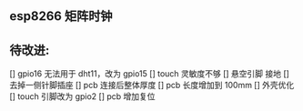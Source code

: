 ## esp8266 矩阵时钟

## 待改进:

[] gpio16 无法用于 dht11，改为 gpio15
[] touch 灵敏度不够
[] 悬空引脚 接地
[] 去掉一侧针脚插座
[] pcb 连接后整体厚度
[] pcb 长度增加到 100mm
[] 外壳优化
[] touch 引脚改为 gpio2
[] pcb 增加复位

